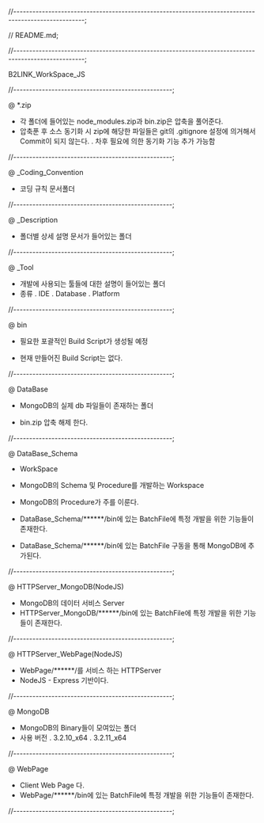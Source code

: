 //----------------------------------------------------------------------------------------------------;

//	README.md;

//----------------------------------------------------------------------------------------------------;


B2LINK_WorkSpace_JS


//--------------------------------------------------;

@ *.zip
 - 각 폴더에 들어있는 node_modules.zip과 bin.zip은 압축을 풀어준다.
 - 압축푼 후 소스 동기화 시 zip에 해당한 파일들은 git의 .gitignore 설정에 의거해서 Commit이 되지 않는다.
  . 차후 필요에 의한 동기화 기능 추가 가능함

//--------------------------------------------------;


@ _Coding_Convention
 - 코딩 규칙 문서폴더

//--------------------------------------------------;

@ _Description
 - 폴더별 상세 설명 문서가 들어있는 폴더

//--------------------------------------------------;

@ _Tool
 - 개발에 사용되는 툴들에 대한 설명이 들어있는 폴더
 - 종류
  . IDE
  . Database
  . Platform

//--------------------------------------------------;

@ bin
 - 필요한 포괄적인 Build Script가 생성될 예정

 - 현재 만들어진 Build Script는 없다.

//--------------------------------------------------;

@ DataBase
 - MongoDB의 실제 db 파일들이 존재하는 폴더

 - bin.zip 압축 해제 한다.

//--------------------------------------------------;

@ DataBase_Schema
 - WorkSpace
 - MongoDB의 Schema 및 Procedure를 개발하는 Workspace
 - MongoDB의 Procedure가 주를 이룬다.

 - DataBase_Schema/******/bin에 있는 BatchFile에 특정 개발을 위한 기능들이 존재한다.
 - DataBase_Schema/******/bin에 있는 BatchFile 구동을 통해 MongoDB에 추가된다.

//--------------------------------------------------;

@ HTTPServer_MongoDB(NodeJS)
 - MongoDB의 데이터 서비스 Server
 - HTTPServer_MongoDB/******/bin에 있는 BatchFile에 특정 개발을 위한 기능들이 존재한다.

//--------------------------------------------------;

@ HTTPServer_WebPage(NodeJS)
 - WebPage/******/를 서비스 하는 HTTPServer
 - NodeJS - Express 기반이다.

//--------------------------------------------------;

@ MongoDB
 - MongoDB의 Binary들이 모여있는 폴더
 - 사용 버전
  . 3.2.10_x64
  . 3.2.11_x64

//--------------------------------------------------;

@ WebPage
 - Client Web Page 다.
 - WebPage/******/bin에 있는 BatchFile에 특정 개발을 위한 기능들이 존재한다.

//--------------------------------------------------;
